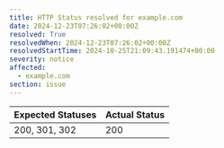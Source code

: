 ```yaml
---
title: HTTP Status resolved for example.com
date: 2024-12-23T07:26:02+00:00Z
resolved: True
resolvedWhen: 2024-12-23T07:26:02+00:00Z
resolvedStartTime: 2024-10-25T21:09:43.191474+00:00
severity: notice
affected:
  - example.com
section: issue
---
```


| Expected Statuses | Actual Status  |
|-------------------|----------------|
| 200, 301, 302 | 200 |
